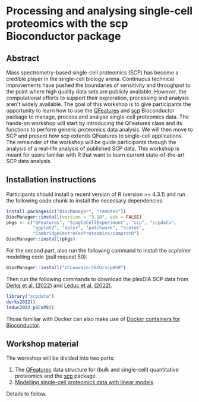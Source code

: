 # Processing and analysing single-cell proteomics with the scp Bioconductor package

## Abstract

Mass spectrometry-based single-cell proteomics (SCP) has become a
credible player in the single-cell biology arena. Continuous technical
improvements have pushed the boundaries of sensitivity and throughput
to the point where high quality data sets are publicly
available. However, the computational efforts to support their
exploration, processing and analysis aren't widely available. The goal
of this workshop is to give participants the opportunity to learn how
to use the
[QFeatures](https://bioconductor.org/packages/release/bioc/html/QFeatures.html)
and
[scp](https://bioconductor.org/packages/release/bioc/html/scp.html)
Bioconductor package to manage, process and analyse single-cell
proteomics data. The hands-on workshop will start by introducing the
QFeatures class and its functions to perform generic proteomics data
analysis. We will then move to SCP and present how scp extends
QFeatures to single-cell applications. The remainder of the workshop
will be guide participants through the analysis of a real-life
analysis of published SCP data. This workshop is meant for users
familiar with R that want to learn current state-of-the-art SCP data
analysis.

## Installation instructions

Participants should install a recent version of R (version >= 4.3.1)
and run the following code chunk to install the necessary
dependencies:

```r
install.packages(c("BiocManager", "remotes"))
BiocManager::install(version = "3.18", ask = FALSE)
pkgs <- c("QFeatures", "SingleCellExperiment", "scp", "scpdata",
          "ggplot2", "dplyr", "patchwork", "scater",
          "CambridgeCentreForProteomics/camprotR")
BiocManager::install(pkgs)
```

For the second part, also run the following command to install the
*scplainer* modelling code (pull request 50):

```r
BiocManager::install("UCLouvain-CBIO/scp#50")
```

Then run the following commands to download the plexDIA SCP data from
[Derks et
al. (2022)](https://www.nature.com/articles/s41587-022-01389-w) and
[Leduc et al. (2022)](http://dx.doi.org/10.1101/2021.04.24.441211).

```r
library("scpdata")
derks2022()
leduc2022_pSCoPE()
```
Those familiar with Docker can also make use of [Docker containers for
Bioconductor](https://bioconductor.org/help/docker/).

## Workshop material

The workshop will be divided into two parts:

1. The [QFeatures](https://rformassspectrometry.github.io/QFeatures/)
   data structure for (bulk and single-cell) quantitative proteomics
   and the [scp](https://github.com/UCLouvain-CBIO/scp/) package.
2. [Modelling single-cell proteomics data with linear
   models](https://www.biorxiv.org/content/10.1101/2023.12.14.571792v2).

Details to follow.
